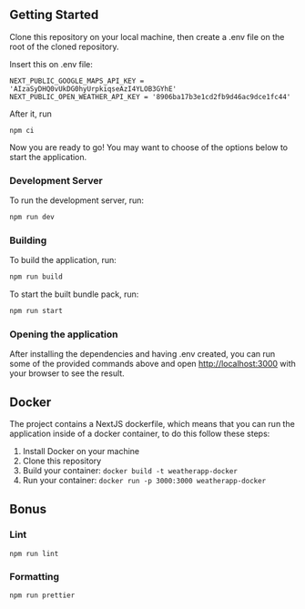 ## Getting Started

Clone this repository on your local machine, then create a .env file on the root of the cloned repository.

Insert this on .env file:
```
NEXT_PUBLIC_GOOGLE_MAPS_API_KEY = 'AIzaSyDHQ0vUkDG0hyUrpkiqseAzI4YLOB3GYhE'
NEXT_PUBLIC_OPEN_WEATHER_API_KEY = '8906ba17b3e1cd2fb9d46ac9dce1fc44'
```

After it, run

```
npm ci
```

Now you are ready to go! You may want to choose of the options below to start the application.

### Development Server

To run the development server, run:

```bash
npm run dev
```


### Building
To build the application, run:

```bash
npm run build
```

To start the built bundle pack, run:

```bash
npm run start
```

### Opening the application
After installing the dependencies and having .env created, you can run some of the provided commands above and open [http://localhost:3000](http://localhost:3000) with your browser to see the result.

## Docker
The project contains a NextJS dockerfile, which means that you can run the application inside of a docker container, to do this follow these steps:

1. Install Docker on your machine
2. Clone this repository
3. Build your container: `docker build -t weatherapp-docker` 
4. Run your container: `docker run -p 3000:3000 weatherapp-docker`

## Bonus

### Lint

```
npm run lint
```

### Formatting

```
npm run prettier
```
